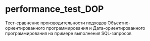 # performance_test_DOP

Тест-сравнение производительности подходов Объектно-ориентированного программирования и Дата-ориентированного программирования на примере выполнения SQL-запросов
